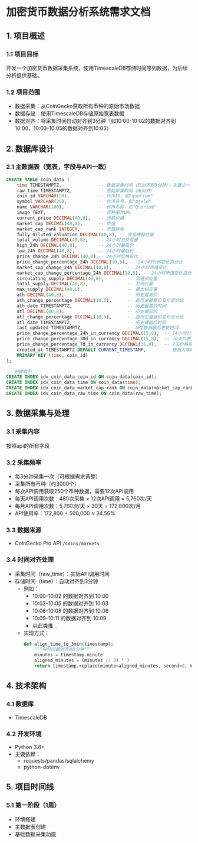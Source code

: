 # 加密货币数据分析系统需求文档

## 1. 项目概述

### 1.1 项目目标
开发一个加密货币数据采集系统，使用TimescaleDB存储时间序列数据，为后续分析提供基础。

### 1.2 项目范围
- 数据采集：从CoinGecko获取所有币种的原始市场数据
- 数据存储：使用TimescaleDB存储原始宽表数据
- 数据对齐：将采集时间自动对齐到3分钟（如10:00-10:02的数据对齐到10:00，10:03-10:05的数据对齐到10:03）

## 2. 数据库设计

### 2.1 主数据表（宽表，字段与API一致）
```sql
CREATE TABLE coin_data (
    time TIMESTAMPTZ,              -- 数据采集时间（已对齐到3分钟），主键之一
    raw_time TIMESTAMPTZ,          -- 原始采集时间（未对齐）
    coin_id VARCHAR(50),           -- 代币ID，如"quorium"
    symbol VARCHAR(20),            -- 代币符号，如"qgold"
    name VARCHAR(100),             -- 代币名称，如"Quorium"
    image TEXT,                    -- 币种图片URL
    current_price DECIMAL(40,8),   -- 当前价格
    market_cap DECIMAL(40,8),      -- 市值
    market_cap_rank INTEGER,       -- 市值排名
    fully_diluted_valuation DECIMAL(40,8), -- 完全稀释估值
    total_volume DECIMAL(40,8),    -- 24小时总交易量
    high_24h DECIMAL(40,8),        -- 24小时最高价
    low_24h DECIMAL(40,8),         -- 24小时最低价
    price_change_24h DECIMAL(40,8),-- 24小时价格变化
    price_change_percentage_24h DECIMAL(10,5), -- 24小时价格变化百分比
    market_cap_change_24h DECIMAL(40,8),      -- 24小时市值变化
    market_cap_change_percentage_24h DECIMAL(10,5), -- 24小时市值变化百分比
    circulating_supply DECIMAL(40,8),         -- 流通供应量
    total_supply DECIMAL(40,8),               -- 总供应量
    max_supply DECIMAL(40,8),                 -- 最大供应量
    ath DECIMAL(40,8),                        -- 历史最高价
    ath_change_percentage DECIMAL(10,5),      -- 距历史最高价变化百分比
    ath_date TIMESTAMPTZ,                     -- 历史最高价时间
    atl DECIMAL(40,8),                        -- 历史最低价
    atl_change_percentage DECIMAL(10,5),      -- 距历史最低价变化百分比
    atl_date TIMESTAMPTZ,                     -- 历史最低价时间
    last_updated TIMESTAMPTZ,                 -- API数据最后更新时间
    price_change_percentage_24h_in_currency DECIMAL(15,8),  -- 24小时价格变化百分比（币种计价）
    price_change_percentage_30d_in_currency DECIMAL(15,8),  -- 30天价格变化百分比
    price_change_percentage_7d_in_currency DECIMAL(15,8),   -- 7天价格变化百分比
    created_at TIMESTAMPTZ DEFAULT CURRENT_TIMESTAMP,       -- 数据入库时间
    PRIMARY KEY (time, coin_id)
);

-- 创建索引
CREATE INDEX idx_coin_data_coin_id ON coin_data(coin_id);
CREATE INDEX idx_coin_data_time ON coin_data(time);
CREATE INDEX idx_coin_data_market_cap_rank ON coin_data(market_cap_rank);
CREATE INDEX idx_coin_data_raw_time ON coin_data(raw_time);
```

## 3. 数据采集与处理

### 3.1 采集内容
按照api的所有字段

### 3.2 采集频率
- 每3分钟采集一次（可根据需求调整）
- 采集所有币种（约3000个）
- 每次API调用获取250个币种数据，需要12次API调用
- 每天API调用次数：480次采集 × 12次API调用 = 5,760次/天
- 每月API调用次数：5,760次/天 × 30天 = 172,800次/月
- API使用率：172,800 ÷ 500,000 ≈ 34.56%

### 3.3 数据来源
- CoinGecko Pro API `/coins/markets`

### 3.4 时间对齐处理
- 采集时间（raw_time）：实际API调用时间
- 存储时间（time）：自动对齐到3分钟
  - 例如：
    - 10:00-10:02 的数据对齐到 10:00
    - 10:03-10:05 的数据对齐到 10:03
    - 10:06-10:08 的数据对齐到 10:06
    - 10:09-10:11 的数据对齐到 10:09
    - 以此类推...
  - 实现方式：
    ```python
    def align_time_to_3min(timestamp):
        """将时间戳对齐到3分钟"""
        minutes = timestamp.minute
        aligned_minutes = (minutes // 3) * 3
        return timestamp.replace(minute=aligned_minutes, second=0, microsecond=0)
    ```

## 4. 技术架构

### 4.1 数据库
- TimescaleDB

### 4.2 开发环境
- Python 3.8+
- 主要依赖：
  - requests/pandas/sqlalchemy
  - python-dotenv

## 5. 项目时间线

### 5.1 第一阶段（1周）
- 环境搭建
- 主数据表创建
- 基础数据采集功能 